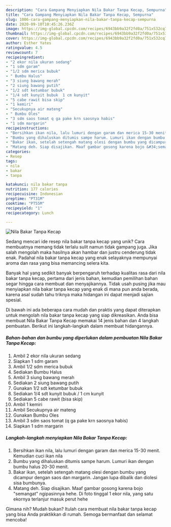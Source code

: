 ```yaml
---
description: "Cara Gampang Menyiapkan Nila Bakar Tanpa Kecap, Sempurna"
title: "Cara Gampang Menyiapkan Nila Bakar Tanpa Kecap, Sempurna"
slug: 1006-cara-gampang-menyiapkan-nila-bakar-tanpa-kecap-sempurna
date: 2020-09-10T10:45:26.236Z
image: https://img-global.cpcdn.com/recipes/6943bb9a32f2fd0a/751x532cq70/nila-bakar-tanpa-kecap-foto-resep-utama.jpg
thumbnail: https://img-global.cpcdn.com/recipes/6943bb9a32f2fd0a/751x532cq70/nila-bakar-tanpa-kecap-foto-resep-utama.jpg
cover: https://img-global.cpcdn.com/recipes/6943bb9a32f2fd0a/751x532cq70/nila-bakar-tanpa-kecap-foto-resep-utama.jpg
author: Esther Yates
ratingvalue: 4.5
reviewcount: 7
recipeingredient:
- "2 ekor nila ukuran sedang"
- "1 sdm garam"
- "1/2 sdm merica bubuk"
- " Bumbu Halus"
- "3 siung bawang merah"
- "2 siung bawang putih"
- "1/2 sdt ketumbar bubuk"
- "1/4 sdt kunyit bubuk  1 cm kunyit"
- "5 cabe rawit bisa skip"
- "1 kemiri"
- "Secukupnya air mateng"
- " Bumbu Oles"
- "3 sdm saos tomat q ga pake krn saosnya habis"
- "1 sdm margarin"
recipeinstructions:
- "Bersihkan ikan nila, lalu lumuri dengan garam dan merica 15-30 menit. Kemudian cuci ikan nila"
- "Bumbu yang dihaluskan ditumis sampe harum. Lumuri ikan dengan bumbu halus 20-30 menit."
- "Bakar ikan, setelah setengah matang olesi dengan bumbu yang dicampur dengan saos dan margarin. Jangan lupa dibalik dan diolesi sisa bumbunya."
- "Matang deh. Siap disajikan. Maaf gambar gosong karena bojo &#34;semangat&#34; ngipasinnya hehe. Di foto tinggal 1 ekor nila, yang satu ekornya terlanjur masuk perut hehe"
categories:
- Resep
tags:
- nila
- bakar
- tanpa

katakunci: nila bakar tanpa 
nutrition: 177 calories
recipecuisine: Indonesian
preptime: "PT31M"
cooktime: "PT55M"
recipeyield: "1"
recipecategory: Lunch

---
```



![Nila Bakar Tanpa Kecap](https://img-global.cpcdn.com/recipes/6943bb9a32f2fd0a/751x532cq70/nila-bakar-tanpa-kecap-foto-resep-utama.jpg)

Sedang mencari ide resep nila bakar tanpa kecap yang unik? Cara membuatnya memang tidak terlalu sulit namun tidak gampang juga. Jika salah mengolah maka hasilnya akan hambar dan justru cenderung tidak enak. Padahal nila bakar tanpa kecap yang enak selayaknya mempunyai aroma dan rasa yang bisa memancing selera kita.



Banyak hal yang sedikit banyak berpengaruh terhadap kualitas rasa dari nila bakar tanpa kecap, pertama dari jenis bahan, kemudian pemilihan bahan segar hingga cara membuat dan menyajikannya. Tidak usah pusing jika mau menyiapkan nila bakar tanpa kecap yang enak di mana pun anda berada, karena asal sudah tahu triknya maka hidangan ini dapat menjadi sajian spesial.


Di bawah ini ada beberapa cara mudah dan praktis yang dapat diterapkan untuk mengolah nila bakar tanpa kecap yang siap dikreasikan. Anda bisa membuat Nila Bakar Tanpa Kecap memakai 14 jenis bahan dan 4 langkah pembuatan. Berikut ini langkah-langkah dalam membuat hidangannya.

<!--inarticleads1-->

##### Bahan-bahan dan bumbu yang diperlukan dalam pembuatan Nila Bakar Tanpa Kecap:

1. Ambil 2 ekor nila ukuran sedang
1. Siapkan 1 sdm garam
1. Ambil 1/2 sdm merica bubuk
1. Sediakan  Bumbu Halus
1. Ambil 3 siung bawang merah
1. Sediakan 2 siung bawang putih
1. Gunakan 1/2 sdt ketumbar bubuk
1. Sediakan 1/4 sdt kunyit bubuk / 1 cm kunyit
1. Sediakan 5 cabe rawit (bisa skip)
1. Ambil 1 kemiri
1. Ambil Secukupnya air mateng
1. Gunakan  Bumbu Oles
1. Ambil 3 sdm saos tomat (q ga pake krn saosnya habis)
1. Siapkan 1 sdm margarin




<!--inarticleads2-->

##### Langkah-langkah menyiapkan Nila Bakar Tanpa Kecap:

1. Bersihkan ikan nila, lalu lumuri dengan garam dan merica 15-30 menit. Kemudian cuci ikan nila
1. Bumbu yang dihaluskan ditumis sampe harum. Lumuri ikan dengan bumbu halus 20-30 menit.
1. Bakar ikan, setelah setengah matang olesi dengan bumbu yang dicampur dengan saos dan margarin. Jangan lupa dibalik dan diolesi sisa bumbunya.
1. Matang deh. Siap disajikan. Maaf gambar gosong karena bojo &#34;semangat&#34; ngipasinnya hehe. Di foto tinggal 1 ekor nila, yang satu ekornya terlanjur masuk perut hehe




Gimana nih? Mudah bukan? Itulah cara membuat nila bakar tanpa kecap yang bisa Anda praktikkan di rumah. Semoga bermanfaat dan selamat mencoba!
